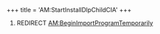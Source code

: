 +++
title = 'AM:StartInstallDlpChildCIA'
+++

1.  REDIRECT
    [AM:BeginImportProgramTemporarily](AM:BeginImportProgramTemporarily "wikilink")
